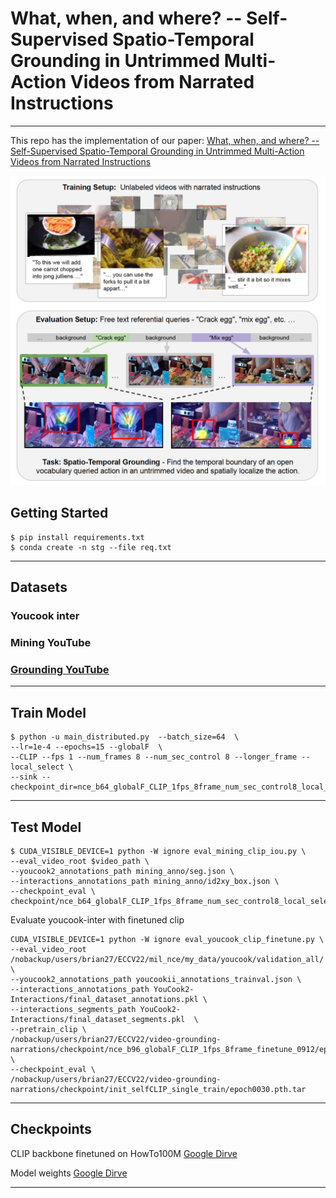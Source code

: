 # What, when, and where? -- Self-Supervised Spatio-Temporal Grounding in Untrimmed Multi-Action Videos from Narrated Instructions
******************************************************

This repo has the implementation of our paper: [What, when, and where? -- Self-Supervised Spatio-Temporal Grounding in Untrimmed Multi-Action Videos from Narrated Instructions](https://arxiv.org/abs/2303.16990)

![figure](figure.png)


## Getting Started


```
$ pip install requirements.txt
$ conda create -n stg --file req.txt
```

**************************************************************

## Datasets

### Youcook inter

### Mining YouTube

### [Grounding YouTube](https://github.com/brian7685/STG)

**************************************************************

## Train Model

```
$ python -u main_distributed.py  --batch_size=64  \
--lr=1e-4 --epochs=15 --globalF  \
--CLIP --fps 1 --num_frames 8 --num_sec_control 8 --longer_frame --local_select \
--sink --checkpoint_dir=nce_b64_globalF_CLIP_1fps_8frame_num_sec_control8_local_select_sink
```
**************************************************************


## Test Model

```
$ CUDA_VISIBLE_DEVICE=1 python -W ignore eval_mining_clip_iou.py \
--eval_video_root $video_path \
--youcook2_annotations_path mining_anno/seg.json \
--interactions_annotations_path mining_anno/id2xy_box.json \
--checkpoint_eval \
checkpoint/nce_b64_globalF_CLIP_1fps_8frame_num_sec_control8_local_select_sink/epoch0009.pth.tar

```

Evaluate youcook-inter with finetuned clip
```
CUDA_VISIBLE_DEVICE=1 python -W ignore eval_youcook_clip_finetune.py \
--eval_video_root /nobackup/users/brian27/ECCV22/mil_nce/my_data/youcook/validation_all/ \
--youcook2_annotations_path youcookii_annotations_trainval.json \
--interactions_annotations_path YouCook2-Interactions/final_dataset_annotations.pkl \
--interactions_segments_path YouCook2-Interactions/final_dataset_segments.pkl  \
--pretrain_clip \
/nobackup/users/brian27/ECCV22/video-grounding-narrations/checkpoint/nce_b96_globalF_CLIP_1fps_8frame_finetune_0912/epoch0033.pth.tar \
--checkpoint_eval \
/nobackup/users/brian27/ECCV22/video-grounding-narrations/checkpoint/init_selfCLIP_single_train/epoch0030.pth.tar
```

**************************************************************

## Checkpoints


CLIP backbone finetuned on HowTo100M [Google Dirve](https://drive.google.com/file/d/1PDCySq8qAlm9dqxJE-DkpO1w2mjren7W/view?usp=drive_link)

Model weights [Google Dirve](https://drive.google.com/file/d/135ivdZTKA_F-UwwRzGYPSMeG1W3-4H4A/view?usp=drive_link)

**************************************************************



